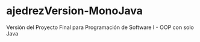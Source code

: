 # ajedrezVersion-MonoJava
Versión del Proyecto Final para Programación de Software I - OOP con solo Java
